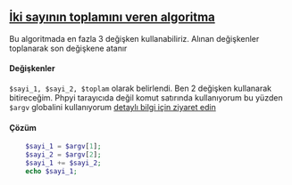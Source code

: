 ## [İki sayının toplamını veren algoritma](/php/README.md#soru-1)
Bu algoritmada en fazla 3 değişken kullanabiliriz. Alınan değişkenler toplanarak son değişkene atanır
#### Değişkenler 
```$sayi_1, $sayi_2, $toplam``` olarak belirlendi. Ben 2 değişken kullanarak bitireceğim. Phpyi tarayıcıda değil komut satırında kullanıyorum bu yüzden ```$argv``` globalini kullanıyorum [detaylı bilgi için ziyaret edin](https://www.php.net/manual/en/reserved.variables.argv)
#### Çözüm 
```php 
    $sayi_1 = $argv[1];
    $sayi_2 = $argv[2];
    $sayi_1 += $sayi_2;
    echo $sayi_1;
```
